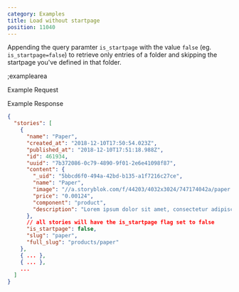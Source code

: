 ```yaml
---
category: Examples
title: Load without startpage
position: 11040
---
```


Appending the query paramter `is_startpage` with the value `false` (eg. `is_startpage=false`) to retrieve only entries of a folder and skipping the startpage you've defined in that folder.

;examplearea

Example Request

<RequestExample url="https://api.storyblok.com/v1/cdn/stories?is_startpage=false&starts_with=products/&token=ask9soUkv02QqbZgmZdeDAtt"></RequestExample>

Example Response

```json
{  
  "stories": [
    {
      "name": "Paper",
      "created_at": "2018-12-10T17:50:54.023Z",
      "published_at": "2018-12-10T17:51:18.988Z",
      "id": 461934,
      "uuid": "7b372086-0c79-4890-9f01-2e6e41098f87",
      "content": {
        "_uid": "5bbcd6f0-494a-42bd-b135-a1f7216c27ce",
        "name": "Paper",
        "image": "//a.storyblok.com/f/44203/4032x3024/747174042a/paper.jpg",
        "price": "0.00124",
        "component": "product",
        "description": "Lorem ipsum dolor sit amet, consectetur adipiscing elit. In erat mauris, faucibus quis pharetra sit amet, pretium ac libero. Etiam vehicula eleifend bibendum."
      },
      // all stories will have the is_startpage flag set to false
      "is_startpage": false,
      "slug": "paper",
      "full_slug": "products/paper"
    },
    { ... },
    { ... },
    ...
  ]
}
```